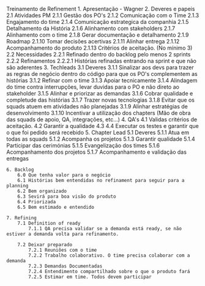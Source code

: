 Treinamento de Refinement
	1. Apresentação - Wagner
	2. Deveres e papeis
		2.1 Atividades PM
			2.1.1  Gestão dos PO's 
			2.1.2  Comunicação com o Time
			2.1.3  Engajamento do time
			2.1.4  Comunicação estrategica da companhia
			2.1.5  Detalhamento da História
			2.1.6  Alinhamento com stakeholders
			2.1.7  Alinhamento com o time
			2.1.8  Gerar documentação e detalhamento
			2.1.9  Roadmap
			2.1.10 Tomar decisões acertivas
			2.1.11 Alinhar entrega
			2.1.12 Acompanhamento do produto
			2.1.13 Critérios de aceitação. (No mínimo 3)
		2.2 Necessidades
			2.2.1 Refinado dentro do backlog pelo menos 2 sprints
			2.2.2 Refinamentos 
				2.2.2.1 Histórias refinadas entrando na sprint e que não são aderentes
	3. Techleads
		3.1 Deveres
			3.1.1  Sinalizar aos devs para trazer as regras de negócio dentro do código para que os PO's complementem as histórias
			3.1.2  Refinar com o time
			3.1.3  Apoiar tecnicamente
			3.1.4  Alindagem do time contra interrupções, levar duvidas para o PO e não direto ao stakeholder
			3.1.5  Alinhar e priorizar as demandas
			3.1.6  Cobrar qualidade e completude das histórias
			3.1.7  Trazer novas tecnologias
			3.1.8  Evitar que os squads atuem em atividades não planejadas
			3.1.9  Alinhar estratégias de desenvolvimento
			3.1.10 Incentivar a utilização dos chapters (Mão de obra das squads de apoio, QA, integrações, etc...)
	4. QA's
		4.1 Validas critérios de aceitação.
		4.2 Garantir a qualidade
		4.3 
		4.4 Executar os testes e garantir que o que foi pedido será recebido
	5. Chapter Lead
		5.1 Deveres
			5.1.1 Atua em todas as squads
			5.1.2 Acompanha os projetos
			5.1.3 Garantir qualidade
			5.1.4 Participar das cerimónias
			5.1.5 Evangelização dos times
			5.1.6 Acompanhamento dos projetos
			5.1.7 Acompanhamento e validação das entregas
			
	6. Backlog
		6.0 Que tenha valor para o negócio
		6.1 Histórias bem entendidas no refinament para seguir para a planning
		6.2	Bem organizado
		6.3 Sevirá para boa visão do produto
		6.4 Priorizada
		6.5 Bem estimado e entendido
		
	7. Refining
		7.1 Definition of ready
			7.1.1 QA precisa validar se a demanda está ready, se não estiver a demanda volta para refinamento.
			
		7.2 Deixar preparado
			7.2.1 Reuniões com o time
			7.2.2 Trabalho colaborativo. O time precisa colaborar com a demanda
			7.2.3 Demandas Documentadas
			7.2.4 Entendimento compartilhado sobre o que o produto fará
			7.2.5 Estimar em time. Todos devem participar